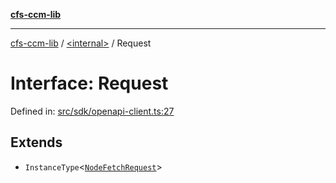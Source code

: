 [**cfs-ccm-lib**](../../README.md)

***

[cfs-ccm-lib](../../README.md) / [\<internal\>](../README.md) / Request

# Interface: Request

Defined in: [src/sdk/openapi-client.ts:27](#)

## Extends

- `InstanceType`\<[`NodeFetchRequest`](../type-aliases/NodeFetchRequest.md)\>
